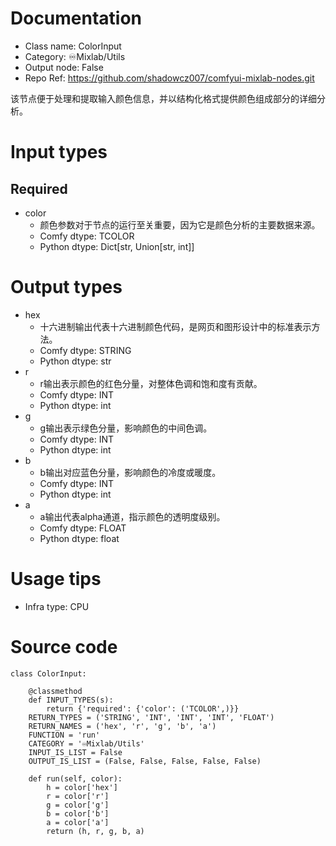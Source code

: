 # Documentation
- Class name: ColorInput
- Category: ♾️Mixlab/Utils
- Output node: False
- Repo Ref: https://github.com/shadowcz007/comfyui-mixlab-nodes.git

该节点便于处理和提取输入颜色信息，并以结构化格式提供颜色组成部分的详细分析。

# Input types
## Required
- color
    - 颜色参数对于节点的运行至关重要，因为它是颜色分析的主要数据来源。
    - Comfy dtype: TCOLOR
    - Python dtype: Dict[str, Union[str, int]]

# Output types
- hex
    - 十六进制输出代表十六进制颜色代码，是网页和图形设计中的标准表示方法。
    - Comfy dtype: STRING
    - Python dtype: str
- r
    - r输出表示颜色的红色分量，对整体色调和饱和度有贡献。
    - Comfy dtype: INT
    - Python dtype: int
- g
    - g输出表示绿色分量，影响颜色的中间色调。
    - Comfy dtype: INT
    - Python dtype: int
- b
    - b输出对应蓝色分量，影响颜色的冷度或暖度。
    - Comfy dtype: INT
    - Python dtype: int
- a
    - a输出代表alpha通道，指示颜色的透明度级别。
    - Comfy dtype: FLOAT
    - Python dtype: float

# Usage tips
- Infra type: CPU

# Source code
```
class ColorInput:

    @classmethod
    def INPUT_TYPES(s):
        return {'required': {'color': ('TCOLOR',)}}
    RETURN_TYPES = ('STRING', 'INT', 'INT', 'INT', 'FLOAT')
    RETURN_NAMES = ('hex', 'r', 'g', 'b', 'a')
    FUNCTION = 'run'
    CATEGORY = '♾️Mixlab/Utils'
    INPUT_IS_LIST = False
    OUTPUT_IS_LIST = (False, False, False, False, False)

    def run(self, color):
        h = color['hex']
        r = color['r']
        g = color['g']
        b = color['b']
        a = color['a']
        return (h, r, g, b, a)
```